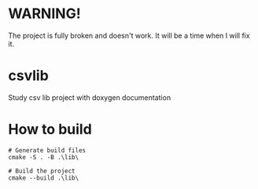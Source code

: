 # WARNING!
The project is fully broken and doesn't work. It will be a time when I will fix it.

# csvlib
Study csv lib project with doxygen documentation

# How to build
```
# Generate build files
cmake -S . -B .\lib\

# Build the project
cmake --build .\lib\
```